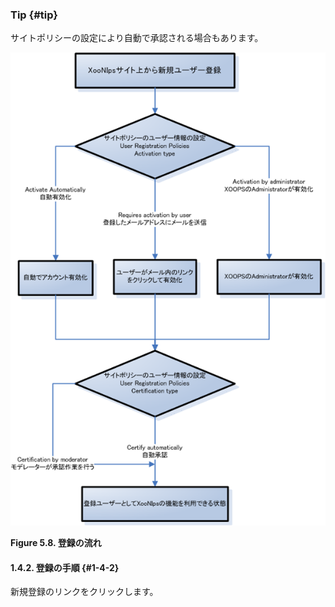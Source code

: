 ### Tip {#tip}

サイトポリシーの設定により自動で承認される場合もあります。

![登録の流れ](../../assets/xoonips-operate10.png)

**Figure 5.8. 登録の流れ**

#### 1.4.2. 登録の手順 {#1-4-2}

新規登録のリンクをクリックします。